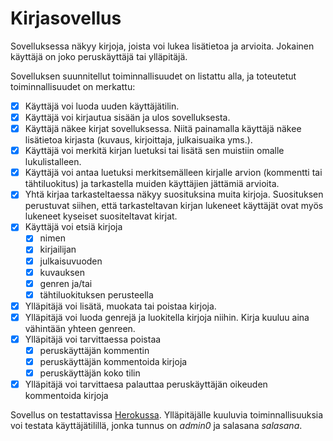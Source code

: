 # Kirjasovellus

Sovelluksessa näkyy kirjoja, joista voi lukea lisätietoa ja arvioita. Jokainen käyttäjä on joko peruskäyttäjä tai ylläpitäjä.

Sovelluksen suunnitellut toiminnallisuudet on listattu alla, ja toteutetut toiminnallisuudet on merkattu:
- [x] Käyttäjä voi luoda uuden käyttäjätilin.
- [x] Käyttäjä voi kirjautua sisään ja ulos sovelluksesta.
- [x] Käyttäjä näkee kirjat sovelluksessa. Niitä painamalla käyttäjä näkee lisätietoa kirjasta (kuvaus, kirjoittaja, julkaisuaika yms.).
- [x] Käyttäjä voi merkitä kirjan luetuksi tai lisätä sen muistiin omalle lukulistalleen.
- [x] Käyttäjä voi antaa luetuksi merkitsemälleen kirjalle arvion (kommentti tai tähtiluokitus) ja tarkastella muiden käyttäjien jättämiä arvioita.
- [x] Yhtä kirjaa tarkasteltaessa näkyy suosituksina muita kirjoja. Suosituksen perustuvat siihen, että tarkasteltavan kirjan lukeneet käyttäjät ovat myös lukeneet kyseiset suositeltavat kirjat.
- [x] Käyttäjä voi etsiä kirjoja 
  - [x] nimen
  - [x] kirjailijan
  - [x] julkaisuvuoden
  - [x] kuvauksen 
  - [x] genren ja/tai
  - [x] tähtiluokituksen perusteella
- [x] Ylläpitäjä voi lisätä, muokata tai poistaa kirjoja.
- [x] Ylläpitäjä voi luoda genrejä ja luokitella kirjoja niihin. Kirja kuuluu aina vähintään yhteen genreen.
- [x] Ylläpitäjä voi tarvittaessa poistaa 
  - [x] peruskäyttäjän kommentin
  - [x] peruskäyttäjän kommentoida kirjoja
  - [x] peruskäyttäjän koko tilin
- [x] Ylläpitäjä voi tarvittaesa palauttaa peruskäyttäjän oikeuden kommentoida kirjoja

Sovellus on testattavissa [Herokussa](https://tsoha2021-bookclub.herokuapp.com/). Ylläpitäjälle kuuluvia toiminnallisuuksia voi testata käyttäjätilillä, jonka tunnus on _admin0_ ja salasana _salasana_.
